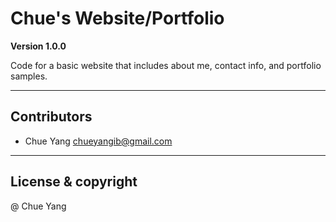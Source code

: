 # Chue's Website/Portfolio

**Version 1.0.0**

Code for a basic website that includes about me, contact info, and portfolio samples.

---

## Contributors
- Chue Yang <chueyangib@gmail.com>

---

## License & copyright
@ Chue Yang
